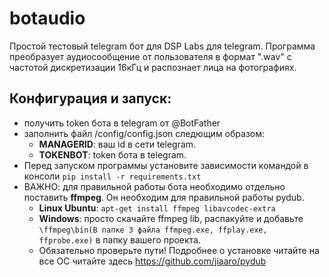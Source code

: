 # botaudio
Простой тестовый telegram бот для DSP Labs для telegram. Программа преобразует аудиосообщение от пользователя в формат ".wav" с частотой дискретизации 16кГц и распознает лица на фотографиях.

## Конфигурация и запуск:
- получить token бота в telegram от @BotFather
- заполнить файл /config/config.json следющим образом:
    - **MANAGERID**: ваш id в сети telegram.
    - **TOKENBOT**: token бота в telegram.
- Перед запуском программы установите зависимости командой в консоли `pip install -r requirements.txt`
- ВАЖНО: для правильной работы бота необходимо отдельно поставить **ffmpeg**. Он необходим для правильной работы pydub.
    - **Linux Ubuntu**: `apt-get install ffmpeg libavcodec-extra`
    - **Windows**: просто скачайте ffmpeg lib, распакуйте и добавьте `\ffmpeg\bin(В папке 3 файла ffmpeg.exe, ffplay.exe, ffprobe.exe)` в папку вашего проекта. 
    - Обязательно проверьте пути! Подробнее о установке читайте на все ОС читайте здесь https://github.com/jiaaro/pydub

